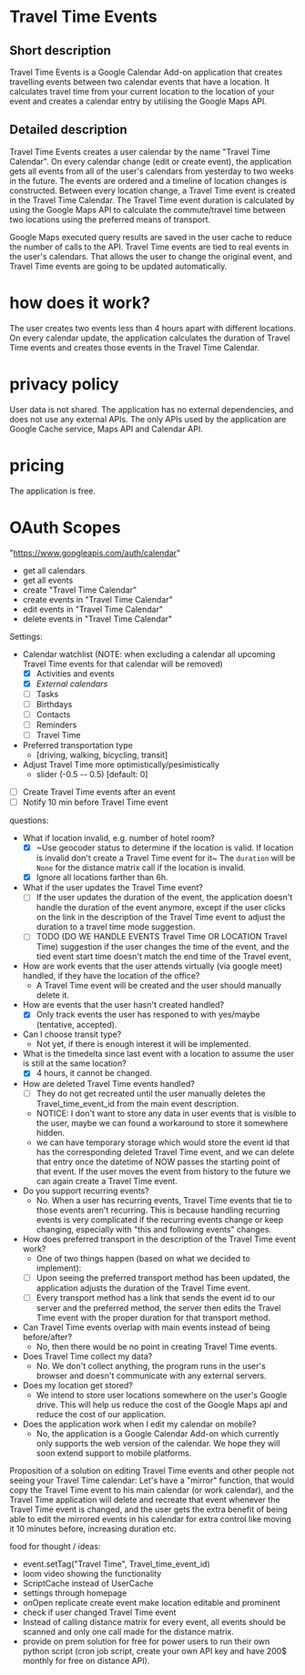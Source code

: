 # Travel Time Events

## Short description
Travel Time Events is a Google Calendar Add-on application that creates travelling events between two calendar events that have a location.
It calculates travel time from your current location to the location of your event and creates a calendar entry by utilising the Google Maps API.

## Detailed description
Travel Time Events creates a user calendar by the name "Travel Time Calendar".
On every calendar change (edit or create event), the application gets all
events from all of the user's calendars from yesterday to two weeks in the
future. The events are ordered and a timeline of location changes is
constructed. Between every location change, a Travel Time event is created
in the Travel Time Calendar. The Travel Time event duration is calculated
by using the Google Maps API to calculate the commute/travel time between
two locations using the preferred means of transport.

Google Maps executed query results are saved in the user cache to reduce
the number of calls to the API. Travel Time events are tied to real events
in the user's calendars. That allows the user to change the original event,
and Travel Time events are going to be updated automatically.

# how does it work?
The user creates two events less than 4 hours apart with different locations.
On every calendar update, the application calculates the duration of Travel
Time events and creates those events in the Travel Time Calendar.

# privacy policy
User data is not shared. The application has no external dependencies, and
does not use any external APIs. The only APIs used by the application are
Google Cache service, Maps API and Calendar API.

# pricing
The application is free.

# OAuth Scopes
"https://www.googleapis.com/auth/calendar"
- get all calendars
- get all events
- create "Travel Time Calendar"
- create events in "Travel Time Calendar"
- edit events in "Travel Time Calendar"
- delete events in "Travel Time Calendar"

Settings:
  - Calendar watchlist (NOTE: when excluding a calendar all upcoming Travel Time events for that calendar will be removed)
    - [x] Activities and events
    - [x] *External calendars*
    - [ ] Tasks
    - [ ] Birthdays
    - [ ] Contacts
    - [ ] Reminders
    - [ ] Travel Time
  - Preferred transportation type
    - [driving, walking, bicycling, transit]
  - Adjust Travel Time more optimistically/pesimistically
    - slider (-0.5 -- 0.5) [default: 0]
  - [ ] Create Travel Time events after an event
  - [ ] Notify 10 min before Travel Time event

questions:
- What if location invalid, e.g. number of hotel room?
  - [x] ~Use geocoder status to determine if the location is valid. If location is invalid don't create a Travel Time event for it~ The `duration` will be `None` for the distance matrix call if the location is invalid.
  - [x] Ignore all locations farther than 6h.
- What if the user updates the Travel Time event?
  - [ ] If the user updates the duration of the event, the application doesn't handle the duration of the event anymore, except if the user clicks on the link in the description of the Travel Time event to adjust the duration to a travel time mode suggestion.
  - [ ] TODO (DO WE HANDLE EVENTS Travel Time OR LOCATION Travel Time) suggestion if the user changes the time of the event, and the tied event start time doesn't match the end time of the Travel event,
- How are work events that the user attends virtually (via google meet) handled, if they have the location of the office?
  - A Travel Time event will be created and the user should manually delete it.
- How are events that the user hasn't created handled?
  - [x] Only track events the user has responed to with yes/maybe (tentative, accepted).
- Can I choose transit type?
  - Not yet, if there is enough interest it will be implemented.
- What is the timedelta since last event with a location to assume the user is still at the same location?
  - [x] 4 hours, it cannot be changed.
- How are deleted Travel Time events handled?
  - [ ] They do not get recreated until the user manually deletes the Travel\_time\_event\_id from the main event description.
  - NOTICE: I don't want to store any data in user events that is visible to the user, maybe we can found a workaround to store it somewhere hidden.
  - we can have temporary storage which would store the event id that has the corresponding deleted Travel Time event, and we can delete that entry once the datetime of NOW passes the starting point of that event. If the user moves the event from history to the future we can again create a Travel Time event.
- Do you support recurring events?
  - No. When a user has recurring events, Travel Time events that tie to those events aren't recurring. This is because handling recurring events is very complicated if the recurring events change or keep changing, especially with "this and following events" changes.
- How does preferred transport in the description of the Travel Time event work?
  - One of two things happen (based on what we decided to implement):
  - [ ] Upon seeing the preferred transport method has been updated, the application adjusts the duration of the Travel Time event.
  - [ ] Every transport method has a link that sends the event id to our server and the preferred method, the server then edits the Travel Time event with the proper duration for that transport method.
- Can Travel Time events overlap with main events instead of being before/after?
  - No, then there would be no point in creating Travel Time events.
- Does Travel Time collect my data?
  - No. We don't collect anything, the program runs in the user's browser and doesn't communicate with any external servers.
- Does my location get stored?
  - We intend to store user locations somewhere on the user's Google drive. This will help us reduce the cost of the Google Maps api and reduce the cost of our application.
- Does the application work when I edit my calendar on mobile?
  - No, the application is a Google Calendar Add-on which currently only supports the web version of the calendar. We hope they will soon extend support to mobile platforms.

Proposition of a solution on editing Travel Time events and other people not seeing your Travel Time calendar:
Let's have a "mirror" function, that would copy the Travel Time event to his main calendar (or work calendar), and the Travel Time application will delete and recreate that event whenever the Travel Time event is changed, and the user gets the extra benefit of being able to edit the mirrored events in his calendar for extra control like moving it 10 minutes before, increasing duration etc.

food for thought / ideas:
- event.setTag("Travel Time", Travel_time_event_id)
- loom video showing the functionality
- ScriptCache instead of UserCache
- settings through homepage
- onOpen replicate create event make location editable and prominent
- check if user changed Travel Time event
- Instead of calling distance matrix for every event, all events should be scanned and only one call made for the distance matrix.
- provide on prem solution for free for power users to run their own python script (cron job script, create your own API key and have 200$ monthly for free on distance API).
